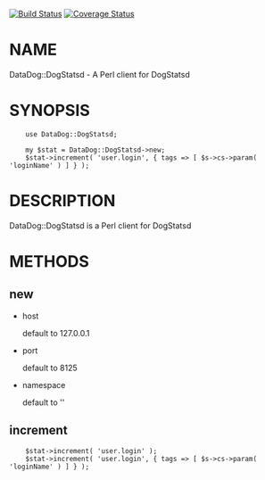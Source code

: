 [![Build Status](https://travis-ci.org/binary-com/dogstatsd-perl.svg?branch=master)](https://travis-ci.org/binary-com/dogstatsd-perl)
[![Coverage Status](https://coveralls.io/repos/binary-com/dogstatsd-perl/badge.png?branch=master)](https://coveralls.io/r/binary-com/dogstatsd-perl?branch=master)

# NAME

DataDog::DogStatsd - A Perl client for DogStatsd

# SYNOPSIS

        use DataDog::DogStatsd;

        my $stat = DataDog::DogStatsd->new;
        $stat->increment( 'user.login', { tags => [ $s->cs->param( 'loginName' ) ] } );

# DESCRIPTION

DataDog::DogStatsd is a Perl client for DogStatsd

# METHODS

## new

- host

    default to 127.0.0.1

- port

    default to 8125

- namespace

    default to ''

## increment

        $stat->increment( 'user.login' );
        $stat->increment( 'user.login', { tags => [ $s->cs->param( 'loginName' ) ] } );
